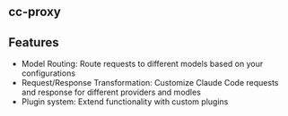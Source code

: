 cc-proxy
---

## Features
- Model Routing: Route requests to different models based on your configurations
- Request/Response Transformation: Customize Claude Code requests and response for different providers and modles
- Plugin system: Extend functionality with custom plugins